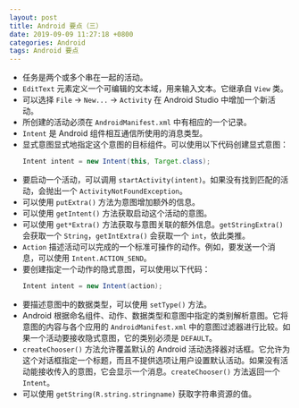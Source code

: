 ```yaml
---
layout: post
title: Android 要点（三）
date: 2019-09-09 11:27:18 +0800
categories: Android
tags: Android 要点
---
```

- 任务是两个或多个串在一起的活动。
- `EditText` 元素定义一个可编辑的文本域，用来输入文本。它继承自 `View` 类。
- 可以选择 `File` → `New...` → `Activity` 在 Android Studio 中增加一个新活动。
- 所创建的活动必须在 `AndroidManifest.xml` 中有相应的一个记录。
- `Intent` 是 Android 组件相互通信所使用的消息类型。
- 显式意图显式地指定这个意图的目标组件。可以使用以下代码创建显式意图：
    ``` Java
    Intent intent = new Intent(this, Target.class); 
    ```
- 要启动一个活动，可以调用 `startActivity(intent)`。如果没有找到匹配的活动，会抛出一个 `ActivityNotFoundException`。
- 可以使用 `putExtra()` 方法为意图增加额外的信息。
- 可以使用 `getIntent()` 方法获取启动这个活动的意图。
- 可以使用 `get*Extra()` 方法获取与意图关联的额外信息。`getStringExtra()` 会获取一个 `String`，`getIntExtra()` 会获取一个 `int`，依此类推。
- `Action` 描述活动可以完成的一个标准可操作的动作。例如，要发送一个消息，可以使用 `Intent.ACTION_SEND`。
- 要创建指定一个动作的隐式意图，可以使用以下代码：
    ``` Java
    Intent intent = new Intent(action);
    ```
- 要描述意图中的数据类型，可以使用 `setType()` 方法。
- Android 根据命名组件、动作、数据类型和意图中指定的类别解析意图。它将意图的内容与各个应用的 `AndroidManifest.xml` 中的意图过滤器进行比较。如果一个活动要接收隐式意图，它的类别必须是 `DEFAULT`。
- `createChooser()` 方法允许覆盖默认的 Android 活动选择器对话框。它允许为这个对话框指定一个标题，而且不提供选项让用户设置默认活动。如果没有活动能接收传入的意图，它会显示一个消息。`createChooser()` 方法返回一个 `Intent`。
- 可以使用 `getString(R.string.stringname)` 获取字符串资源的值。